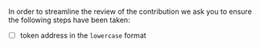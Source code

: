 In order to streamline the review of the contribution we ask you
to ensure the following steps have been taken:

- [ ] token address in the `lowercase` format
